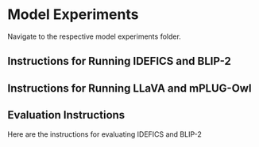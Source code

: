 # Model Experiments

Navigate to the respective model experiments folder.

## Instructions for Running IDEFICS and BLIP-2

## Instructions for Running LLaVA and mPLUG-Owl

## Evaluation Instructions

Here are the instructions for evaluating IDEFICS and BLIP-2
